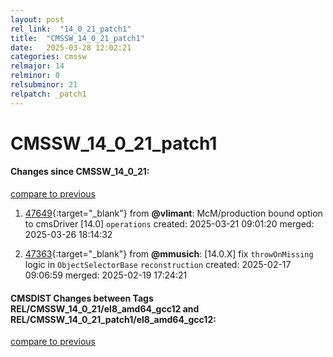 ```yaml
---
layout: post
rel_link:  "14_0_21_patch1"
title:  "CMSSW_14_0_21_patch1"
date:   2025-03-28 12:02:21
categories: cmssw
relmajor: 14
relminor: 0
relsubminor: 21
relpatch: _patch1
---
```


# CMSSW_14_0_21_patch1
#### Changes since CMSSW_14_0_21:
[compare to previous](https://github.com/cms-sw/cmssw/compare/CMSSW_14_0_21...CMSSW_14_0_21_patch1)



1. [47649](http://github.com/cms-sw/cmssw/pull/47649){:target="_blank"}  from **@vlimant**: McM/production bound option to cmsDriver [14.0] `operations` created: 2025-03-21 09:01:20 merged: 2025-03-26 18:14:32

2. [47363](http://github.com/cms-sw/cmssw/pull/47363){:target="_blank"}  from **@mmusich**: [14.0.X] fix `throwOnMissing` logic in `ObjectSelectorBase` `reconstruction` created: 2025-02-17 09:06:59 merged: 2025-02-19 17:24:21

#### CMSDIST Changes between Tags REL/CMSSW_14_0_21/el8_amd64_gcc12 and REL/CMSSW_14_0_21_patch1/el8_amd64_gcc12:
[compare to previous](https://github.com/cms-sw/cmsdist/compare/REL/CMSSW_14_0_21/el8_amd64_gcc12...REL/CMSSW_14_0_21_patch1/el8_amd64_gcc12)


